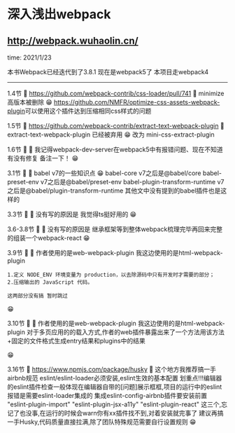 # 深入浅出webpack

## <http://webpack.wuhaolin.cn/>

time: 2021/1/23

本书Webpack已经迭代到了3.8.1
现在是webpack5了
本项目走webpack4
____________________________________________________________________

1.4节
🍳 <https://github.com/webpack-contrib/css-loader/pull/741>
🎈 minimize 高版本被删除
😁 <https://github.com/NMFR/optimize-css-assets-webpack-plugin>可以使用这个插件达到压缩相同css样式的问题

1.5节
🍳 <https://github.com/webpack-contrib/extract-text-webpack-plugin>
🎈 extract-text-webpack-plugin 已经被弃用
😁 改为 mini-css-extract-plugin

1.6节
🍳
🎈 我记得webpack-dev-server在webpack5中有报错问题、现在不知道有没有修复 备注一下！
😁

3.1节
🍳
🎈 babel v7的一些知识点
😁 babel-core                         v7之后是@babel/core
    babel-preset-env                   v7之后是@babel/preset-env
    babel-plugin-transform-runtime     v7之后是@babel/plugin-transform-runtime
    其他文中没有提到的babel插件也是这样的

3.3节
🍳
🎈 没有写的原因是 我觉得ts挺好用的
😁

3.6-3.8节
🍳
🎈 没有写的原因是 继承框架等到整体webpack梳理完毕再回来完整的组装一个webpack-react
😁

3.9节
🍳
🎈 作者使用的是web-webpack-plugin 我这边使用的是html-webpack-plugin

    1.定义 NODE_ENV 环境变量为 production，以去除源码中只有开发时才需要的部分；
    2.压缩输出的 JavaScript 代码。

    这两部分没有搞 暂时跳过
😁

3.10节
🍳
🎈 作者使用的是web-webpack-plugin 我这边使用的是html-webpack-plugin
   对于多页应用的的载入方式,作者的web插件暴露出来了一个方法用该方法+固定的文件格式生成entry结果和plugins中的结果
   
😁

3.16节
🍳 https://www.npmjs.com/package/husky
🎈 这个地方我推荐搞一手airbnb规范
    eslint/eslint-loader必须安装,eslint生效的基本配置
    划重点!!!编辑器的eslint插件检查一般体现在编辑器自带的[问题]展示框框,项目的运行中的eslint报错是需要eslint-loader集成的
    集成eslint-config-airbnb插件要安装前置
    "eslint-plugin-import"
    "eslint-plugin-jsx-a11y"
    "eslint-plugin-react"
    这三个,忘记了也没事,在运行的时候会warn你有xx插件找不到,对着安装就完事了
    建议再搞一手Husky,代码质量直接拉满,除了团队特殊规范需要自行设置规则
😁